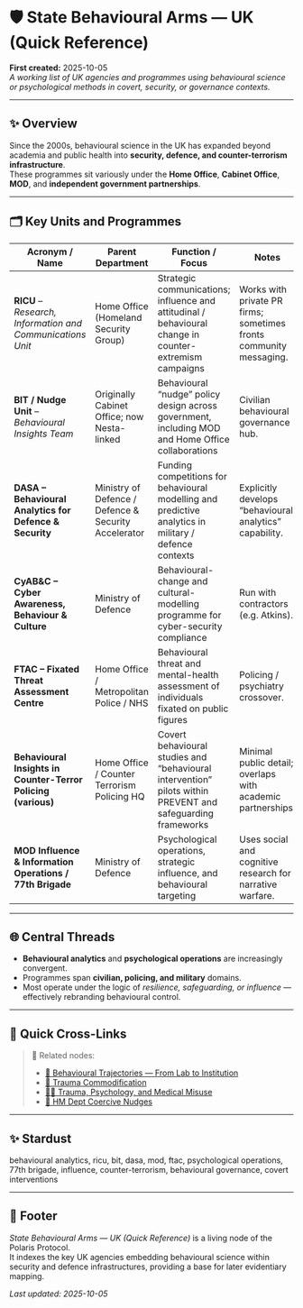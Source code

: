 # 🛡 State Behavioural Arms — UK (Quick Reference)  
**First created:** 2025-10-05  
*A working list of UK agencies and programmes using behavioural science or psychological methods in covert, security, or governance contexts.*  

---

## ✨ Overview  

Since the 2000s, behavioural science in the UK has expanded beyond academia and public health into **security, defence, and counter-terrorism infrastructure**.  
These programmes sit variously under the **Home Office**, **Cabinet Office**, **MOD**, and **independent government partnerships**.

---

## 🗂️ Key Units and Programmes  

| Acronym / Name | Parent Department | Function / Focus | Notes |
|----------------|------------------|------------------|-------|
| **RICU** – *Research, Information and Communications Unit* | Home Office (Homeland Security Group) | Strategic communications; influence and attitudinal / behavioural change in counter-extremism campaigns | Works with private PR firms; sometimes fronts community messaging. |
| **BIT / Nudge Unit** – *Behavioural Insights Team* | Originally Cabinet Office; now Nesta-linked | Behavioural “nudge” policy design across government, including MOD and Home Office collaborations | Civilian behavioural governance hub. |
| **DASA – Behavioural Analytics for Defence & Security** | Ministry of Defence / Defence & Security Accelerator | Funding competitions for behavioural modelling and predictive analytics in military / defence contexts | Explicitly develops “behavioural analytics” capability. |
| **CyAB&C – Cyber Awareness, Behaviour & Culture** | Ministry of Defence | Behavioural-change and cultural-modelling programme for cyber-security compliance | Run with contractors (e.g. Atkins). |
| **FTAC – Fixated Threat Assessment Centre** | Home Office / Metropolitan Police / NHS | Behavioural threat and mental-health assessment of individuals fixated on public figures | Policing / psychiatry crossover. |
| **Behavioural Insights in Counter-Terror Policing (various)** | Home Office / Counter Terrorism Policing HQ | Covert behavioural studies and “behavioural intervention” pilots within PREVENT and safeguarding frameworks | Minimal public detail; overlaps with academic partnerships. |
| **MOD Influence & Information Operations / 77th Brigade** | Ministry of Defence | Psychological operations, strategic influence, and behavioural targeting | Uses social and cognitive research for narrative warfare. |

---

## 🌐 Central Threads  

- **Behavioural analytics** and **psychological operations** are increasingly convergent.  
- Programmes span **civilian, policing, and military** domains.  
- Most operate under the logic of *resilience, safeguarding, or influence* — effectively rebranding behavioural control.  

---

## 🧭 Quick Cross-Links  

> 📡 Related nodes:  
> - [🧠 Behavioural Trajectories — From Lab to Institution](./🧠_behavioural_trajectories_from_lab_to_institution.md)  
> - [🐍 Trauma Commodification](./🐍_trauma_commodification.md)  
> - [🐦‍🔥 Trauma, Psychology, and Medical Misuse](./README.md)  
> - [🧠 HM Dept Coercive Nudges](./🧠_HM_Dept_Coercive_Nudges/README.md)  

---

## ✨ Stardust  

behavioural analytics, ricu, bit, dasa, mod, ftac, psychological operations, 77th brigade, influence, counter-terrorism, behavioural governance, covert interventions  

---

## 🏮 Footer  

*State Behavioural Arms — UK (Quick Reference)* is a living node of the Polaris Protocol.  
It indexes the key UK agencies embedding behavioural science within security and defence infrastructures, providing a base for later evidentiary mapping.  

_Last updated: 2025-10-05_
